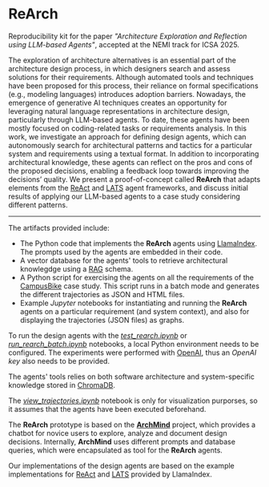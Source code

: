 # ReArch
Reproducibility kit for the paper *"Architecture Exploration and Reflection using LLM-based Agents"*, accepted at the NEMI track for ICSA 2025.

The exploration of architecture alternatives is an essential part of the architecture design process, in which designers search and assess solutions for their requirements. Although automated tools and techniques have been proposed for this process, their reliance on formal specifications (e.g., modeling languages) introduces adoption barriers. Nowadays, the emergence of generative AI techniques creates an opportunity for leveraging natural language representations in architecture design, particularly through LLM-based agents. To date, these agents have been mostly focused on coding-related tasks or requirements analysis. In this work, we investigate an approach for defining design agents, which can autonomously search for architectural patterns and tactics for a particular system and requirements using a textual format. In addition to incorporating architectural knowledge, these agents can reflect on the pros and cons of the proposed decisions, enabling a feedback loop towards improving the decisions’ quality. We present a proof-of-concept called **ReArch** that adapts elements from the [ReAct](https://arxiv.org/abs/2210.03629) and [LATS](https://arxiv.org/abs/2310.04406) agent frameworks, and discuss initial results of applying our LLM-based agents to a case study considering different patterns.

----
The artifacts provided include:
* The Python code that implements the **ReArch** agents using [LlamaIndex](https://www.llamaindex.ai/). The prompts used by the agents are embedded in their code.
* A vector database for the agents' tools to retrieve architectural knowlegdge using a [RAG](https://docs.llamaindex.ai/en/stable/understanding/rag/) schema.
* A Python script for exercising the agents on all the requirements of the [CampusBike](https://github.com/shamimaaktar1/ChatGPT4SA) case study. This script runs in a batch mode and generates the different trajectories as JSON and HTML files.
* Example *Jupyter* notebooks for instantiating and running the **ReArch** agents on a particular requirement (and system context), and also for displaying the trajectories (JSON files) as graphs.

To run the design agents with the *[test_rearch.ipynb](https://github.com/tommantonela/ReArch/blob/main/test_rearch.ipynb)* or *[run_rearch_batch.ipynb](https://github.com/tommantonela/ReArch/blob/main/run_rearch_batch.py)* notebooks, a local Python environment needs to be configured. The experiments were performed with [OpenAI](https://openai.com/), thus an *OpenAI key* also needs to be provided.

The agents' tools relies on both software architecture and system-specific knowledge stored in [ChromaDB](https://www.trychroma.com/).

The *[view_trajectories.ipynb](https://github.com/tommantonela/ReArch/blob/main/view_trajectories.ipynb)* notebook is only for visualization purporses, so it assumes that the agents have been executed beforehand.

The **ReArch** prototype is based on the **[ArchMind](https://github.com/tommantonela/archmind)** project, which provides a chatbot for novice users to explore, analyze and document design decisions. Internally, **ArchMind** uses different prompts and database queries, which were encapsulated as tool for the **ReArch** agents. 

Our implementations of the design agents are based on the example implementations for [ReAct](https://docs.llamaindex.ai/en/stable/examples/agent/react_agent/) and [LATS](https://docs.llamaindex.ai/en/stable/examples/agent/lats_agent/) provided by LlamaIndex.


